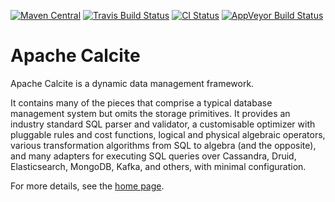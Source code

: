 <!--
{% comment %}
Licensed to the Apache Software Foundation (ASF) under one or more
contributor license agreements.  See the NOTICE file distributed with
this work for additional information regarding copyright ownership.
The ASF licenses this file to you under the Apache License, Version 2.0
(the "License"); you may not use this file except in compliance with
the License.  You may obtain a copy of the License at

http://www.apache.org/licenses/LICENSE-2.0

Unless required by applicable law or agreed to in writing, software
distributed under the License is distributed on an "AS IS" BASIS,
WITHOUT WARRANTIES OR CONDITIONS OF ANY KIND, either express or implied.
See the License for the specific language governing permissions and
limitations under the License.
{% endcomment %}
-->

[![Maven Central](https://maven-badges.herokuapp.com/maven-central/org.apache.calcite/calcite-core/badge.svg)](https://maven-badges.herokuapp.com/maven-central/org.apache.calcite/calcite-core) [![Travis Build Status](https://travis-ci.org/apache/calcite.svg?branch=master)](https://travis-ci.org/apache/calcite) [![CI Status](https://github.com/apache/calcite/workflows/CI/badge.svg?branch=master)](https://github.com/apache/calcite/actions?query=branch%3Amaster) [![AppVeyor Build Status](https://ci.appveyor.com/api/projects/status/github/apache/calcite?svg=true&branch=master)](https://ci.appveyor.com/project/ApacheSoftwareFoundation/calcite)

# Apache Calcite

Apache Calcite is a dynamic data management framework.

It contains many of the pieces that comprise a typical database management system but omits the storage primitives. It provides an industry standard SQL parser and validator, a customisable optimizer with pluggable rules and cost functions, logical and physical algebraic operators, various transformation algorithms from SQL to algebra (and the opposite), and many adapters for executing SQL queries over Cassandra, Druid, Elasticsearch, MongoDB, Kafka, and others, with minimal configuration.

For more details, see the [home page](http://calcite.apache.org).
